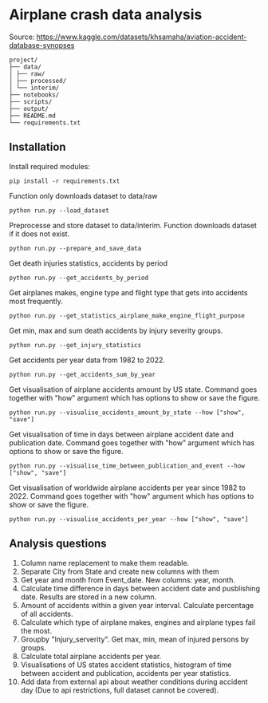 # Airplane crash data analysis

Source: https://www.kaggle.com/datasets/khsamaha/aviation-accident-database-synopses

```
project/
├── data/
│ ├── raw/
│ ├── processed/
│ └── interim/
├── notebooks/
├── scripts/
├── output/
├── README.md
└── requirements.txt
```
## Installation

Install required modules:
```
pip install -r requirements.txt
```

Function only downloads dataset to data/raw
```
python run.py --load_dataset
```
Preprocesse and store dataset to data/interim. Function downloads dataset if it does not exist.
```
python run.py --prepare_and_save_data
```
Get death injuries statistics, accidents by period
```
python run.py --get_accidents_by_period
```
Get airplanes makes, engine type and flight type that gets into accidents most frequently.
```
python run.py --get_statistics_airplane_make_engine_flight_purpose
```
Get min, max and sum death accidents by injury severity groups.
```
python run.py --get_injury_statistics
```
Get accidents per year data from 1982 to 2022.
```
python run.py --get_accidents_sum_by_year
```
Get visualisation of airplane accidents amount by US state. Command goes together with "how" argument which has options to show or save the figure.
```
python run.py --visualise_accidents_amount_by_state --how ["show", "save"]
```
Get visualisation of time in days between airplane accident date and publication date. Command goes together with "how" argument which has options to show or save the figure.
```
python run.py --visualise_time_between_publication_and_event --how ["show", "save"]
```
Get visualisation of worldwide airplane accidents per year since 1982 to 2022. Command goes together with "how" argument which has options to show or save the figure.
```
python run.py --visualise_accidents_per_year --how ["show", "save"]
```
## Analysis questions

1. Column name replacement to make them readable.
2. Separate City from State and create new columns with them
3. Get year and month from Event_date. New columns: year, month.
4. Calculate time difference in days between accident date and pusblishing date. Results are stored in a new column.
5. Amount of accidents within a given year interval. Calculate percentage of all accidents.
6. Calculate which type of airplane makes, engines and airplane types fail the most.
7. Groupby "Injury_serverity". Get max, min, mean of injured persons by groups.
8. Calculate total airplane accidents per year.
9. Visualisations of US states accident statistics, histogram of time between accident and publication, accidents per year statistics.
10. Add data from external api about weather conditions during accident day (Due to api restrictions, full dataset cannot be covered).
